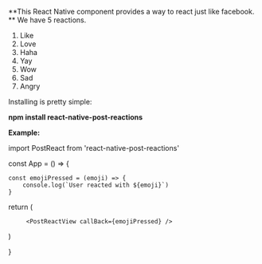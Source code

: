 **This React Native component provides a way to react just like facebook. **
We have 5 reactions. 

1. Like
2. Love
3. Haha
4. Yay
5. Wow
6. Sad
7. Angry

Installing is pretty simple:


**npm install react-native-post-reactions**


**Example:**


import PostReact from 'react-native-post-reactions'

const App = () => {


    const emojiPressed = (emoji) => {
        console.log(`User reacted with ${emoji}`)
    }

   return (

         <PostReactView callBack={emojiPressed} />

   )

}
